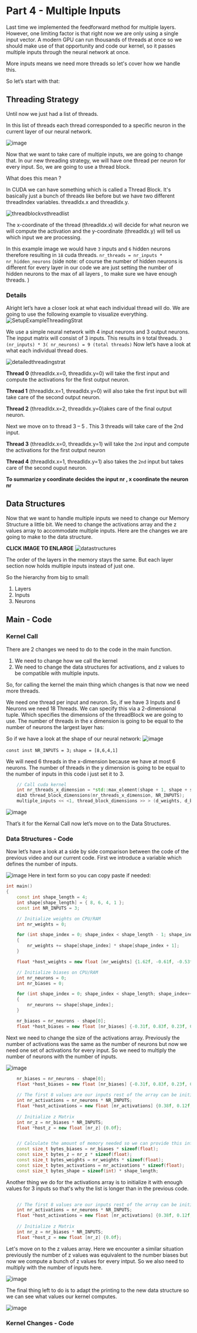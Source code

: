 # Part 4 - Multiple Inputs
Last time we implemented the feedforward method for multiple layers. However, one limiting factor is that right now we are only using a single input vector. A modern GPU can run thousands of threads at once so we should make use of that opportunity and code our kernel, so it passes multiple inputs through the neural network at once. 

More inputs means we need more threads so let's cover how we handle this.

So let’s start with that:
## Threading Strategy


Until now we just had a list of threads. 

In this list of threads each thread corresponded to a specific neuron in the current layer of our neural network. 

![image](https://github.com/ThoenigAdrian/NeuralNetworksCudaTutorial/assets/16619270/e20fd65f-809a-4e7a-a8a6-bc42e5c04207)


Now that we want to take care of multiple inputs, we are going to change that. In our new threading strategy, we will have one thread per neuron for every input. So, we are going to use a thread block. 

What does this mean ? 

In CUDA we can have something which is called a Thread Block. It's basically just a bunch of threads like before but we have two different threadIndex variables. threadIdx.x and threadIdx.y.

![threadblockvsthreadlist](https://github.com/ThoenigAdrian/NeuralNetworksCudaTutorial/assets/16619270/9ac95e3c-a2c7-4bef-b75a-4b77008ac4a2)

The x-coordinate of the thread (threadIdx.x) will decide for what neuron we will compute the activation and the y-coordinate (threadIdx.y) will tell us which input we are processing.

In this example image we would have `3` inputs and `6` hidden neurons therefore resulting in `18` cuda threads. 
`nr_threads = nr_inputs * nr_hidden_neurons` (side note: of course the number of hidden neurons is different for every layer in our code we are just setting the number of hidden neurons to the max of all layers , to make sure we have enough threads. )

### Details

Alright let’s have a closer look at what each individual thread will do. We are going to use the following example to visualize everything. ![SetupExampleThreadingStrat](https://github.com/ThoenigAdrian/NeuralNetworksCudaTutorial/assets/16619270/d19894a6-10e8-4d47-9840-980df95713e9)

We use a simple neural network with 4 input neurons and 3 output neurons. The inpput matrix will consist of 3 inputs. This results in  `9` total threads. `3 (nr_inputs) * 3( nr_neurons) = 9 (total threads)`   Now let’s have a look at what each individual thread does.

![detailedthreadingstrat](https://github.com/ThoenigAdrian/NeuralNetworksCudaTutorial/assets/16619270/63d2a027-c9ca-4de3-8967-59ed3ac1e10b)

**Thread 0** (threadIdx.x=0, threadIdx.y=0) will take the first input and compute the activations for the first output neuron. 

**Thread 1** (threadIdx.x=1, threadIdx.y=0) will also take the first input but will take care of the second output neuron. 

**Thread 2** (threadIdx.x=2, threadIdx.y=0)akes care of the final output neuron.

Next we move on to thread 3 – 5 . This 3 threads will take care of the 2nd input. 

**Thread 3** (threadIdx.x=0, threadIdx.y=1) will take the `2nd` input and compute the activations for the first output neuron

**Thread 4** (threadIdx.x=1, threadIdx.y=1) also takes the `2nd` input but takes care of the second ouput neuron.

**To summarize y coordinate decides the input nr , x coordinate the neuron nr**

## Data Structures


Now that we want to handle multiple inputs we need to change our Memory Structure a little bit.
We need to change the activations array and the z values array to accommodate multiple inputs.
Here are the changes we are going to make to the data structure.

**CLICK IMAGE TO ENLARGE**
![datastructures](https://github.com/ThoenigAdrian/NeuralNetworksCudaTutorial/assets/16619270/1b9235ad-5cba-4dca-a081-755a0928e056)

The order of the layers in the memory stays the same. But each layer section now holds multiple inputs instead of just one. 

So the hierarchy from big to small:

1. Layers
2. Inputs
3. Neurons


## Main - Code

### Kernel Call
There are 2 changes we need to do to the code in the main function. 
1.	We need to change how we call the kernel
2.	We need to change the data structures for activations, and z values to be compatible with multiple inputs.

So, for calling the kernel the main thing which changes is that now we need more threads.

We need one thread per input and neuron. So, if we have 3 Inputs and 6 Neurons we need 18 Threads. We can specify this via a 2-dimensional tuple. Which specifies the dimensions of the threadBlock we are going to use.
The number of threads in the x dimension is going to be equal to the number of neurons the largest layer has:

So if we have a look at the shape of our neural network:
![image](https://github.com/ThoenigAdrian/NeuralNetworksCudaTutorial/assets/16619270/29a9d90a-db66-4527-b382-cb3c584edc9f)

`const inst NR_INPUTS = 3;`
`shape = [8,6,4,1]`


We will need 6 threads in the x-dimension because we have at most 6 neurons. 
The number of threads in the y dimension is going to be equal to the number of inputs in this code i just set it to 3.

```c++
	// Call cuda kernel
	int nr_threads_x_dimension = *std::max_element(shape + 1, shape + shape_length);
	dim3 thread_block_dimensions(nr_threads_x_dimension, NR_INPUTS);
	multiple_inputs << <1, thread_block_dimensions >> > (d_weights, d_biases, d_z, d_activations, d_shape, shape_length);
```

![image](https://github.com/ThoenigAdrian/NeuralNetworksCudaTutorial/assets/16619270/d24eac79-e749-48e2-8fd7-5275915dc564)


That’s it for the Kernal Call now let’s move on to the Data Structures.


### Data Structures - Code

Now let’s have a look at a side by side comparison between the	code of the previous video and our current code. First we introduce a variable which defines the number of inputs. 

![image](https://github.com/ThoenigAdrian/NeuralNetworksCudaTutorial/assets/16619270/ee814de5-835e-43eb-a3be-e4332711c3a3)
Here in text form so you can copy paste if needed:

```c++
int main()
{
	const int shape_length = 4;
	int shape[shape_length] = { 8, 6, 4, 1 };
	const int NR_INPUTS = 3;

	// Initialize weights on CPU/RAM
	int nr_weights = 0;

	for (int shape_index = 0; shape_index < shape_length - 1; shape_index++)
	{
		nr_weights += shape[shape_index] * shape[shape_index + 1];
	}

	float *host_weights = new float [nr_weights] {1.62f, -0.61f, -0.53f, -1.07f, 0.87f, -2.30f, 1.74f, -0.76f, 0.32f, -0.25f, 1.46f, -2.06f, -0.32f, -0.38f, 1.13f, -1.10f, -0.17f, -0.88f, 0.04f, 0.58f, -1.10f, 1.14f, 0.90f, 0.50f, 0.90f, -0.68f, -0.12f, -0.94f, -0.27f, 0.53f, -0.69f, -0.40f, -0.69f, -0.85f, -0.67f, -0.01f, -1.12f, 0.23f, 1.66f, 0.74f, -0.19f, -0.89f, -0.75f, 1.69f, 0.05f, -0.64f, 0.19f, 2.10f, 0.12f, 0.62f, 0.30f, -0.35f, -1.14f, -0.35f, -0.21f, 0.59f, 0.84f, 0.93f, 0.29f, 0.89f, -0.75f, 1.25f, 0.51f, -0.30f, 0.49f, -0.08f, 1.13f, 1.52f, 2.19f, -1.40f, -1.44f, -0.50f, 0.16f, 0.88f, 0.32f, -2.02f};

	// Initialize biases on CPU/RAM
	int nr_neurons = 0;
	int nr_biases = 0;

	for (int shape_index = 0; shape_index < shape_length; shape_index++)
	{
		nr_neurons += shape[shape_index];
	}

	nr_biases = nr_neurons - shape[0];
	float *host_biases = new float [nr_biases] {-0.31f, 0.83f, 0.23f, 0.76f, -0.22f, -0.20f, 0.19f, 0.41f, 0.20f, 0.12f, -0.67f};
```

Next we need to change the size of the activations array. Previously the number of activations was the same as the number of neurons but now we need one set of activations for every input. So we need to multiply the number of neurons with the number of inputs.

![image](https://github.com/ThoenigAdrian/NeuralNetworksCudaTutorial/assets/16619270/e7821191-2ff5-4661-b040-69c4268f4f25)
```c++
	nr_biases = nr_neurons - shape[0];
	float *host_biases = new float [nr_biases] {-0.31f, 0.83f, 0.23f, 0.76f, -0.22f, -0.20f, 0.19f, 0.41f, 0.20f, 0.12f, -0.67f};
	
	// The first 8 values are our inputs rest of the array can be initialized with 0.0
	int nr_activations = nr_neurons * NR_INPUTS;
	float *host_activations = new float [nr_activations] {0.38f, 0.12f, 1.13f, 1.20f, 0.19f, -0.38f, -0.64f, 0.42f, 0.76f, -0.36f, -0.23f, -0.89f, -0.01f, -0.08f, -0.26f, -0.13f, -0.55f, -0.42f, -0.39f, -0.83f, 0.87f, 0.44f, -0.45f, -0.52f};
	
	// Initialize z Matrix
	int nr_z = nr_biases * NR_INPUTS;
	float *host_z = new float [nr_z] {0.0f};


	// Calculate the amount of memory needed so we can provide this information to cuda malloc
	const size_t bytes_biases = nr_biases * sizeof(float);
	const size_t bytes_z = nr_z * sizeof(float);
	const size_t bytes_weights = nr_weights * sizeof(float);
	const size_t bytes_activations = nr_activations * sizeof(float);
	const size_t bytes_shape = sizeof(int) * shape_length;
```
Another thing we do for the activations array is to initialize it with enough values for 3 inputs so that's why the list is longer than in the previous code. 
```c++
	
	// The first 8 values are our inputs rest of the array can be initialized with 0.0
	int nr_activations = nr_neurons * NR_INPUTS;
	float *host_activations = new float [nr_activations] {0.38f, 0.12f, 1.13f, 1.20f, 0.19f, -0.38f, -0.64f, 0.42f, 0.76f, -0.36f, -0.23f, -0.89f, -0.01f, -0.08f, -0.26f, -0.13f, -0.55f, -0.42f, -0.39f, -0.83f, 0.87f, 0.44f, -0.45f, -0.52f};
	
	// Initialize z Matrix
	int nr_z = nr_biases * NR_INPUTS;
	float *host_z = new float [nr_z] {0.0f};
```

Let's move on to the z values array. Here we encounter a similar situation previously the number of z values was equivalent to the number biases but now we compute a bunch of z values for every intput. So we also need to multiply with the number of inputs here.

![image](https://github.com/ThoenigAdrian/NeuralNetworksCudaTutorial/assets/16619270/6caf19d0-2b7c-45b0-a0d3-18fede1dcf78)

The final thing left to do is to adapt the printing to the new data structure so we can see what values our kernel computes.

![image](https://github.com/ThoenigAdrian/NeuralNetworksCudaTutorial/assets/16619270/4cc9f343-d4c6-48a4-a39a-ebb0579a9624)


### Kernel Changes - Code



